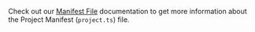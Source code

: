 Check out our [Manifest File](../../build/manifest/chain-specific/polkadot.md) documentation to get more information about the Project Manifest (`project.ts`) file.
